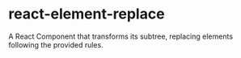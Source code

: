 # react-element-replace
A React Component that transforms its subtree, replacing elements following the provided rules.
